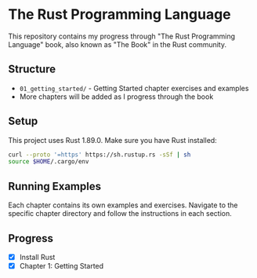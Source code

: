 # The Rust Programming Language

This repository contains my progress through "The Rust Programming Language" book, also known as "The Book" in the Rust community.

## Structure

- `01_getting_started/` - Getting Started chapter exercises and examples
- More chapters will be added as I progress through the book

## Setup

This project uses Rust 1.89.0. Make sure you have Rust installed:

```bash
curl --proto '=https' https://sh.rustup.rs -sSf | sh
source $HOME/.cargo/env
```

## Running Examples

Each chapter contains its own examples and exercises. Navigate to the specific chapter directory and follow the instructions in each section.

## Progress

- [x] Install Rust
- [x] Chapter 1: Getting Started

